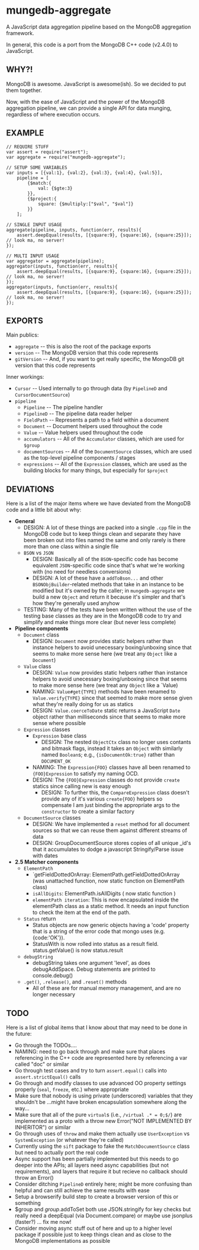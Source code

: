 mungedb-aggregate
=================
A JavaScript data aggregation pipeline based on the MongoDB aggregation framework.

In general, this code is a port from the MongoDB C++ code (v2.4.0) to JavaScript.


WHY?!
-----
MongoDB is awesome. JavaScript is awesome(ish). So we decided to put them together.

Now, with the ease of JavaScript and the power of the MongoDB aggregation pipeline, we can provide a single API for data munging, regardless of where execution occurs.


EXAMPLE
-------
```
// REQUIRE STUFF
var assert = require("assert");
var aggregate = require("mungedb-aggregate");

// SETUP SOME VARIABLES
var inputs = [{val:1}, {val:2}, {val:3}, {val:4}, {val:5}],
	pipeline = [
		{$match:{
			val: {$gte:3}
		}},
		{$project:{
			square: {$multiply:["$val", "$val"]}
		}}
	];

// SINGLE INPUT USAGE
aggregate(pipeline, inputs, function(err, results){
	assert.deepEqual(results, [{square:9}, {square:16}, {square:25}]);	// look ma, no server!
});

// MULTI INPUT USAGE
var aggregator = aggregate(pipeline);
aggregator(inputs, function(err, results){
	assert.deepEqual(results, [{square:9}, {square:16}, {square:25}]);	// look ma, no server!
});
aggregator(inputs, function(err, results){
	assert.deepEqual(results, [{square:9}, {square:16}, {square:25}]);	// look ma, no server!
});

```


EXPORTS
-------
Main publics:

* `aggregate` -- this is also the root of the package exports
* `version`  --  The MongoDB version that this code represents
* `gitVersion`  --  And, if you want to get really specific, the MongoDB git version that this code represents

Inner workings:

* `Cursor` -- Used internally to go through data (by `PipelineD` and `CursorDocumentSource`)
* `pipeline`
  * `Pipeline`  --  The pipeline handler
  * `PipelineD`  --  The pipeline data reader helper
  * `FieldPath`  --  Represents a path to a field within a document
  * `Document`  --  Document helpers used throughout the code
  * `Value`  --  Value helpers used throughout the code
  * `accumulators`  --  All of the `Accumulator` classes, which are used for `$group`
  * `documentSources`  --  All of the `DocumentSource` classes, which are used as the top-level pipeline components / stages
  * `expressions`  --  All of the `Expression` classes, which are used as the building blocks for many things, but especially for `$project`


DEVIATIONS
----------
Here is a list of the major items where we have deviated from the MongoDB code and a little bit about why:

  * **General**
    * DESIGN: A lot of these things are packed into a single `.cpp` file in the MongoDB code but to keep things clean and separate they have been broken out into files named the same and only rarely is there more than one class within a single file
    * `BSON` vs `JSON`
      * DESIGN: Basically all of the `BSON`-specific code has become equivalent `JSON`-specific code since that's what we're working with (no need for needless conversions)
      * DESIGN: A lot of these have a `addToBson...` and other `BSONObjBuilder`-related methods that take in an instance to be modified but it's owned by the caller; in `mungedb-aggregate` we build a new `Object` and return it because it's simpler and that's how they're generally used anyhow
    * TESTING: Many of the tests have been written without the use of the testing base classes as they are in the MongoDB code to try and simplify and make things more clear (but never less complete)
  * **Pipeline components**
    * `Document` class
      * DESIGN: `Document` now provides static helpers rather than instance helpers to avoid unecessary boxing/unboxing since that seems to make more sense here (we treat any `Object` like a `Document`)
    * `Value` class
      * DESIGN: `Value` now provides static helpers rather than instance helpers to avoid unecessary boxing/unboxing since that seems to make more sense here (we treat any `Object` like a `Value)
      * NAMING: `Value#get{TYPE}` methods have been renamed to `Value.verify{TYPE}` since that seemed to make more sense given what they're really doing for us as statics
      * DESIGN: `Value.coerceToDate` static returns a JavaScript `Date` object rather than milliseconds since that seems to make more sense where possible
    * `Expression` classes
      * `Expression` base class
        * DESIGN: The nested `ObjectCtx` class no longer uses contants and bitmask flags, instead it takes an `Object` with similarly named `Boolean`s; e.g., `{isDocumentOk:true}` rather than `DOCUMENT_OK`
      * NAMING: The `Expression{FOO}` classes have all been renamed to `{FOO}Expression` to satisfy my naming OCD.
      * DESIGN: The `{FOO}Expression` classes do not provide `create` statics since calling new is easy enough
        * DESIGN: To further this, the `CompareExpression` class doesn't provide any of it's various `create{FOO}` helpers so compensate I am just binding the appropriate args to the `constructor` to create a similar factory
    * `DocumentSource` classes
      * DESIGN: We have implemented a `reset` method for all document sources so that we can reuse them against different streams of data
	  * DESIGN: GroupDocumentSource stores copies of all unique _id's that it accumulates to dodge a javascript Stringify/Parse issue with dates
  * **2.5 Matcher components**
    * `ElementPath`
	  * `getFieldDottedOrArray: ElementPath.getFieldDottedOrArray (was unattached function, now static function on ElementPath class)
	  * `isAllDigits`: ElementPath.isAllDigits ( now static function )
	  * `elementPath iteration`: This is now encapsulated inside the elementPath class as a static method. It needs an input function to check the item at the end of the path.
	* `Status` return
	  * Status objects are now generic objects having a 'code' property that is a string of the error code that mongo uses (e.g. {code:'OK'}).
	  * StatusWith is now rolled into status as a result field. status.getValue() is now status.result
	* `debugString`
	  * debugString takes one argument 'level', as does debugAddSpace. Debug statements are printed to console.debug()
    * `.get()`, `.release()`, and `.reset()` methods
	  * All of these are for manual memory management, and are no longer necessary


TODO
----
Here is a list of global items that I know about that may need to be done in the future:

  * Go through the TODOs....
  * NAMING: need to go back through and make sure that places referencing <Document> in the C++ code are represented here by referencing a var called "doc" or similar
  * Go through test cases and try to turn `assert.equal()` calls into `assert.strictEqual()` calls
  * Go through and modify classes to use advanced OO property settings properly (`seal`, `freeze`, etc.) where appropriate
  * Make sure that nobody is using private (underscored) variables that they shouldn't be ...might have broken encapsulation somewhere along the way...
  * Make sure that all of the pure `virtual`s (i.e., `/virtual .* = 0;$/`) are implemented as a proto with a throw new Error("NOT IMPLEMENTED BY INHERITOR") or similar
  * Go through uses of `throw` and make them actually use `UserException` vs `SystemException` (or whatever they're called)
  * Currently using the `sift` package to fake the `MatchDocumentSource` class but need to actually port the real code
  * Async support has been partially implemented but this needs to go deeper into the APIs; all layers need async capabilities (but not requirements), and layers that require it but recieve no callback should throw an Error()
  * Consider ditching `PipelineD` entirely here; might be more confusing than helpful and can still achieve the same results with ease
  * Setup a browserify build step to create a browser version of this or something
  * $group and $group.$addToSet both use JSON.stringify for key checks but really need a deepEqual (via Document.compare) or maybe use jsonplus (faster?) ... fix me now!
  * Consider moving async stuff out of here and up to a higher level package if possible just to keep things clean and as close to the MongoDB implementations as possible
